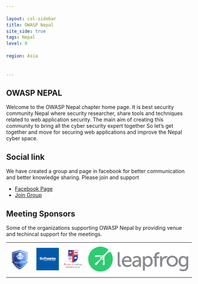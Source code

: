 ```yaml
---

layout: col-sidebar
title: OWASP Nepal
site_side: true
tags: Nepal
level: 0

region: Asia


---
```

<H2> OWASP NEPAL </H2>

Welcome to the OWASP Nepal chapter home page. It is best security community Nepal where security researcher, share tools and techniques related to web application security. The main aim of creating this community to bring all the cyber security expert together So let’s get together and move for securing web applications and improve the Nepal cyber space.


 Social link
-------------
We have created a group and page in facebook for better communication and better knowledge sharing. Please join and support

* [Facebook Page ](https://www.facebook.com/OWASPNepal)
* [Join Group](https://www.facebook.com/groups/owasp.nepal)
   
Meeting Sponsors
---------------
Some of the organizations supporting OWASP Nepal by providing venue and techincal support for the meetings.
<table cellpadding="15" cellspacing="0" border="0">
<tr>
<td>
 <a href="#"><img src="assets/images/pentester Nepal.jpg" alt="Pentester Nepal"/></a>
</td>
<td>
 <a href="#"><img src="assets/images/softwrica_logo.png" alt="Softwrica College"/></a>
</td>
<td>
<a href="https://islington.edu.np/"><img src="assets/images/Islington.png" alt="Islington College"/></a>
</td>
<td>
 <a href="#"><img src="assets/images/logo_leapfrog.png" alt="Leapfrog Technology "/></a>
</td>
</tr>
 </table>

<!-- Standard Chapter Page Template
This is an example of a Project or Chapter page.
Please change these items to indicate the actual information you wish to present. In addition to this information, the 'front-matter' above the text should be modified to reflect your actual information.  An explanation of each of the front-matter items is below:

{front matter for this file}

```
- layout: This is the layout used by project and chapter pages.  You should leave this value as col-sidebar
- title: This is the title of your project or chapter page, usually the name.  For example, OWASP Zed Attack Proxy or OWASP Baltimore
- tags: This is a space-delimited list of tags you associate with your project or chapter.  If you are using tabs, at least one of these tags should be unique in order to be used in the tabs files (an example tab is included in this repo) 
- region: This is the region you are in according to our data
```

{copy for this file (index.md)}
Replace the text above the commented area with your information in the format below:

Speaking at OWASP Nepal Chapter Events
---------------------------------------

#### Call For Speakers for Events

Call For Speakers is open - if you would like to present a talk on Application Security at future OWASP  Nepal events - please review and agree with the [OWASP Speaker Agreement](Speaker_Agreement "wikilink") and send the proposed talk title, abstract and speaker bio to the Chapter Leaders via e-mail:

`nepal (at) owasp.org`

Next Meeting/Event(s)
---------------------

{info.md}

This separate file is where you should place links to your Google Group and Meetup page. It will be automatically rendered in the column sidebar.

{leaders.md}

Another separate file that should simply include each leaders name with mailto link as a list. It will also be automatically rendered in the column sidebar.

-->
